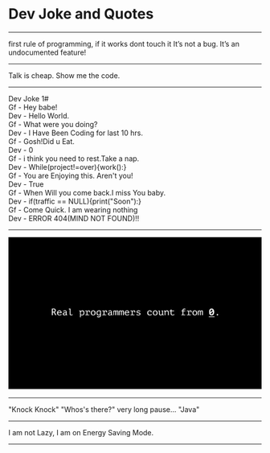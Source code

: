 # Dev Joke and Quotes 

***
first rule of programming,
if it works dont touch it
It’s not a bug. It’s an undocumented feature!

***
Talk is cheap. Show me the code. 
***
Dev Joke 1#<br>
Gf - Hey babe!<br>
Dev - Hello World.<br>
Gf - What were you doing?<br>
Dev - I Have Been Coding for last 10 hrs.<br>
Gf - Gosh!Did u Eat.<br>
Dev - 0<br>
Gf - i think you need to rest.Take a nap.<br>
Dev - While(project!=over){work():}<br>
Gf - You are Enjoying this. Aren't you!<br>
Dev - True<br>
Gf - When Will you come back.I miss You baby.<br>
Dev - if(traffic == NULL){print("Soon"):}<br>
Gf - Come Quick. I am wearing nothing<br>
Dev - ERROR 404(MIND NOT FOUND)!!<br>
***
![joke programming](./images/joke-programmer-count.jpg)
***
"Knock Knock"
"Whos's there?"
very long pause...
"Java"
***
I am not Lazy, I am on Energy Saving Mode.
***
